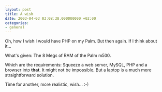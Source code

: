 ```yaml
---
layout: post
title: A wish
date: 2003-04-03 03:08:38.000000000 +02:00
categories:
- general
---
```

Oh, how I wish I would have PHP on my Palm. But then again. If I think about it...

What's given: The 8 Megs of RAM of the Palm m500.

Which are the requirements: Squeeze a web server, MySQL, PHP and a browser into <b>that</b>. It might not be impossible. But a laptop is a much more straightforward solution.

Time for another, more realistic, wish... :-)
